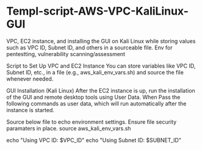 # Templ-script-AWS-VPC-KaliLinux-GUI
VPC, EC2 instance, and installing the GUI on Kali Linux while storing values such as VPC ID, Subnet ID, and others in a sourceable file. Env for pentestting, vulnerability scanning/assessment 

Script to Set Up VPC and EC2 Instance
You can store variables like VPC ID, Subnet ID, etc., in a file (e.g., aws_kali_env_vars.sh) and source the file whenever needed.

GUI Installation (Kali Linux)
After the EC2 instance is up, run the installation of the GUI and remote desktop tools using User Data. When Pass the following commands as user data, which will run automatically after the instance is started.

Source below file to echo environment settings. Ensure file security paramaters in place.
source aws_kali_env_vars.sh

echo "Using VPC ID: $VPC_ID"
echo "Using Subnet ID: $SUBNET_ID"
